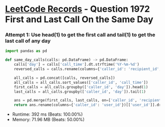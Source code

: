 # [LeetCode Records](../../README.md) - Question 1972 First and Last Call On the Same Day

### Attempt 1: Use head(1) to get the first call and tail(1) to get the last call of any day
```py
import pandas as pd

def same_day_calls(calls: pd.DataFrame) -> pd.DataFrame:
    calls['day'] = calls['call_time'].dt.strftime('%Y-%m-%d')
    reversed_calls = calls.rename(columns={'caller_id': 'recipient_id', 'recipient_id': 'caller_id'})

    all_calls = pd.concat([calls, reversed_calls])
    all_calls = all_calls.sort_values(['caller_id', 'call_time'])
    first_calls = all_calls.groupby(['caller_id', 'day']).head(1)
    last_calls = all_calls.groupby(['caller_id', 'day']).tail(1)

    ans = pd.merge(first_calls, last_calls, on=['caller_id', 'recipient_id', 'day'])
    return ans.rename(columns={'caller_id': 'user_id'})[['user_id']].drop_duplicates()
```
- Runtime: 392 ms (Beats: 100.00%)
- Memory: 71.96 MB (Beats: 50.00%)

<br>
